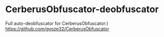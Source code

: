 # CerberusObfuscator-deobfuscator
Full auto-deobfuscator for CerberusObfuscator:) https://github.com/gvoze32/CerberusObfuscator
